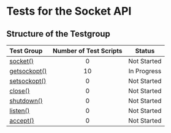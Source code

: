 # Tests for the Socket API

## Structure of the Testgroup
| Test Group                                                                     | Number of Test Scripts | Status
|:-------------------------------------------------------------------------------|:----------------------:|:-----------:|
| [socket()](socket/README.md)                                                   | 0                      | Not Started |
| [getsockopt()](getsockopt/README.md)                                           | 10                     | In Progress |
| [setsockopt()](getsockopt/README.md)                                           | 0                      | Not Started |
| [close()](close/README.md)                                                     | 0                      | Not Started |
| [shutdown()](shutdown/README.md)                                               | 0                      | Not Started |
| [listen()](listen/README.md)                                                   | 0                      | Not Started |
| [accept()](accept/README.md)                                                   | 0                      | Not Started |
